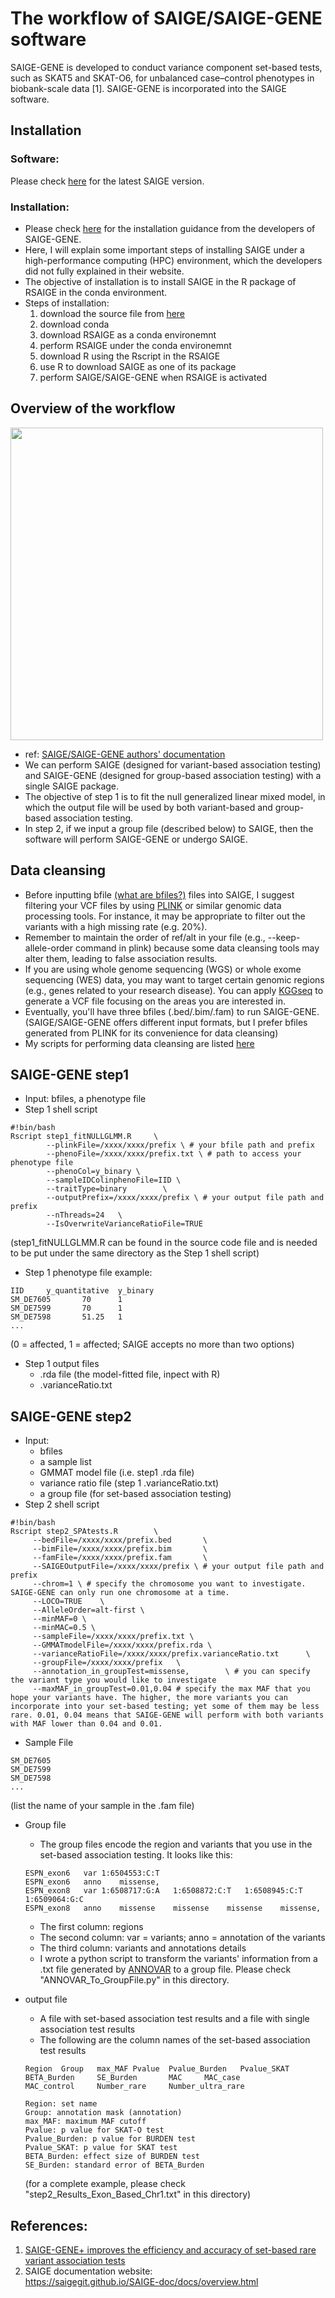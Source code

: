 # The workflow of SAIGE/SAIGE-GENE software
SAIGE-GENE is developed to conduct variance component set-based tests, such as SKAT5 and SKAT-O6, for unbalanced case–control phenotypes in biobank-scale data [1]. SAIGE-GENE is incorporated into the SAIGE software.

## Installation
### Software:
Please check [here](https://saigegit.github.io/SAIGE-doc/docs/Installation.html) for the latest SAIGE version. 

### Installation:
- Please check [here](https://saigegit.github.io/SAIGE-doc/docs/Installation_sourcecode.html) for the installation guidance from the developers of SAIGE-GENE.
- Here, I will explain some important steps of installing SAIGE under a high-performance computing (HPC) environment, which the developers did not fully explained in their website.
- The objective of installation is to install SAIGE in the R package of RSAIGE in the conda environment.
- Steps of installation:
   1. download the source file from [here](https://saigegit.github.io/SAIGE-doc/docs/Installation_sourcecode.html)
   2. download conda
   3. download RSAIGE as a conda environemnt 
   4. perform RSAIGE under the conda environemnt
   5. download R using the Rscript in the RSAIGE
   6. use R to download SAIGE as one of its package
   7. perform SAIGE/SAIGE-GENE when RSAIGE is activated

## Overview of the workflow
<img src="https://user-images.githubusercontent.com/80674585/196645099-cd9d9530-3f88-40c4-9b7a-620c42e1f58f.png" width="500" height="500">

- ref: [SAIGE/SAIGE-GENE authors' documentation](https://saigegit.github.io/SAIGE-doc/docs/overview.html)
- We can perform SAIGE (designed for variant-based association testing) and SAIGE-GENE (designed for group-based association testing) with a single SAIGE package.
- The objective of step 1 is to fit the null generalized linear mixed model, in which the output file will be used by both variant-based and group-based association testing.
- In step 2, if we input a group file (described below) to SAIGE, then the software will perform SAIGE-GENE or undergo SAIGE.


## Data cleansing
- Before inputting bfile [(what are bfiles?)](https://www.cog-genomics.org/plink/1.9/input) files into SAIGE, I suggest filtering your VCF files by using [PLINK](https://www.cog-genomics.org/plink/) or similar genomic data processing tools. For instance, it may be appropriate to filter out the variants with a high missing rate (e.g. 20%).
- Remember to maintain the order of ref/alt in your file (e.g., --keep-allele-order command in plink) because some data cleansing tools may alter them, leading to false association results.
- If you are using whole genome sequencing (WGS) or whole exome sequencing (WES) data, you may want to target certain genomic regions (e.g., genes related to your research disease). You can apply [KGGseq](http://pmglab.top/kggseq/) to generate a VCF file focusing on the areas you are interested in. 
- Eventually, you'll have three bfiles (.bed/.bim/.fam) to run SAIGE-GENE. (SAIGE/SAIGE-GENE offers different input formats, but I prefer bfiles generated from PLINK for its convenience for data cleansing)
- My scripts for performing data cleansing are listed [here](https://github.com/Jeffleecy/GenomicDataProcessing)

## SAIGE-GENE step1
- Input: bfiles, a phenotype file
- Step 1 shell script
```
#!bin/bash
Rscript step1_fitNULLGLMM.R     \
        --plinkFile=/xxxx/xxxx/prefix \ # your bfile path and prefix
        --phenoFile=/xxxx/xxxx/prefix.txt \ # path to access your phenotype file
        --phenoCol=y_binary \
        --sampleIDColinphenoFile=IID \
        --traitType=binary        \
        --outputPrefix=/xxxx/xxxx/prefix \ # your output file path and prefix
        --nThreads=24   \
        --IsOverwriteVarianceRatioFile=TRUE

```
(step1_fitNULLGLMM.R can be found in the source code file and is needed to be put under the same directory as the Step 1 shell script)


- Step 1 phenotype file example:
```
IID     y_quantitative  y_binary
SM_DE7605       70      1
SM_DE7599       70      1
SM_DE7598       51.25   1
...
```
(0 = affected, 1 = affected; SAIGE accepts no more than two options)


- Step 1 output files
   -  .rda file (the model-fitted file, inpect with R)
   -  .varianceRatio.txt

## SAIGE-GENE step2
- Input: 
   - bfiles
   - a sample list
   - GMMAT model file (i.e. step1 .rda file)
   - variance ratio file (step 1 .varianceRatio.txt)
   - a group file (for set-based association testing)
- Step 2 shell script

```
#!bin/bash
Rscript step2_SPAtests.R        \
     --bedFile=/xxxx/xxxx/prefix.bed       \
     --bimFile=/xxxx/xxxx/prefix.bim       \
     --famFile=/xxxx/xxxx/prefix.fam       \
     --SAIGEOutputFile=/xxxx/xxxx/prefix \ # your output file path and prefix
     --chrom=1 \ # specify the chromosome you want to investigate. SAIGE-GENE can only run one chromosome at a time.
     --LOCO=TRUE    \
     --AlleleOrder=alt-first \
     --minMAF=0 \
     --minMAC=0.5 \
     --sampleFile=/xxxx/xxxx/prefix.txt \
     --GMMATmodelFile=/xxxx/xxxx/prefix.rda \
     --varianceRatioFile=/xxxx/xxxx/prefix.varianceRatio.txt      \
     --groupFile=/xxxx/xxxx/prefix   \
     --annotation_in_groupTest=missense,        \ # you can specify the variant type you would like to investigate
     --maxMAF_in_groupTest=0.01,0.04 # specify the max MAF that you hope your variants have. The higher, the more variants you can incorporate into your set-based testing; yet some of them may be less rare. 0.01, 0.04 means that SAIGE-GENE will perform with both variants with MAF lower than 0.04 and 0.01. 
```
- Sample File
```
SM_DE7605
SM_DE7599
SM_DE7598
...
```
(list the name of your sample in the .fam file)

- Group file
   - The group files encode the region and variants that you use in the set-based association testing. It looks like this:
   ```
   ESPN_exon6	var	1:6504553:C:T
   ESPN_exon6	anno	missense,
   ESPN_exon8	var	1:6508717:G:A	1:6508872:C:T	1:6508945:C:T	1:6509064:G:C
   ESPN_exon8	anno	missense	missense	missense	missense,
   ```
   - The first column: regions
   - The second column: var = variants; anno = annotation of the variants
   - The third column: variants and annotations details
   - I wrote a python script to transform the variants' information from a .txt file generated by [ANNOVAR](https://annovar.openbioinformatics.org/en/latest/) to a group file. Please check "ANNOVAR_To_GroupFile.py" in this directory.

- output file
   - A file with set-based association test results and a file with single association test results
   - The following are the column names of the set-based association test results
   ```
   Region  Group   max_MAF Pvalue  Pvalue_Burden   Pvalue_SKAT     BETA_Burden     SE_Burden       MAC     MAC_case             
   MAC_control     Number_rare     Number_ultra_rare
   ```
   ```
   Region: set name
   Group: annotation mask (annotation)
   max_MAF: maximum MAF cutoff
   Pvalue: p value for SKAT-O test
   Pvalue_Burden: p value for BURDEN test
   Pvalue_SKAT: p value for SKAT test
   BETA_Burden: effect size of BURDEN test
   SE_Burden: standard error of BETA_Burden
   ```
   (for a complete example, please check "step2_Results_Exon_Based_Chr1.txt" in this directory)

## References:  
1. [SAIGE-GENE+ improves the efficiency and accuracy of set-based rare variant association tests](https://www.nature.com/articles/s41588-022-01178-w)
2. SAIGE documentation website:  
   https://saigegit.github.io/SAIGE-doc/docs/overview.html
   
   
